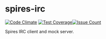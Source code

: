 # spires-irc
[![Code Climate](https://codeclimate.com/github/phpoxford/spires-irc/badges/gpa.svg)](https://codeclimate.com/github/phpoxford/spires-irc)
[![Test Coverage](https://codeclimate.com/github/phpoxford/spires-irc/badges/coverage.svg)](https://codeclimate.com/github/phpoxford/spires-irc/coverage)[![Issue Count](https://codeclimate.com/github/phpoxford/spires-irc/badges/issue_count.svg)](https://codeclimate.com/github/phpoxford/spires-irc)

Spires IRC client and mock server. 


